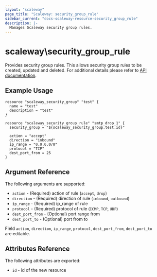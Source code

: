 ```yaml
---
layout: "scaleway"
page_title: "Scaleway: security_group_rule"
sidebar_current: "docs-scaleway-resource-security_group_rule"
description: |-
  Manages Scaleway security group rules.
---
```


# scaleway\security_group_rule

Provides security group rules. This allows security group rules to be created, updated and deleted.
For additional details please refer to [API documentation](https://developer.scaleway.com/#security-groups-manage-rules).

## Example Usage

```
resource "scaleway_security_group" "test" {
  name = "test"
  description = "test"
}

resource "scaleway_security_group_rule" "smtp_drop_1" {
  security_group = "${scaleway_security_group.test.id}"

  action = "accept"
  direction = "inbound"
  ip_range = "0.0.0.0/0"
  protocol = "TCP"
  dest_port_from = 25
}

```

## Argument Reference

The following arguments are supported:

* `action` - (Required) action of rule (`accept`, `drop`)
* `direction` - (Required) direction of rule (`inbound`, `outbound`)
* `ip_range` - (Required) ip_range of rule
* `protocol` - (Required) protocol of rule (`ICMP`, `TCP`, `UDP`)
* `dest_port_from` - (Optional) port range from
* `dest_port_to` - (Optional) port from to

Field `action`, `direction`, `ip_range`, `protocol`, `dest_port_from`, `dest_port_to` are editable.

## Attributes Reference

The following attributes are exported:

* `id` - id of the new resource
